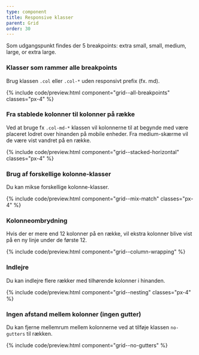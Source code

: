 ```yaml
---
type: component
title: Responsive klasser
parent: Grid
order: 30
---
```


Som udgangspunkt findes der 5 breakpoints: extra small, small, medium, large, or extra large.

### Klasser som rammer alle breakpoints

Brug klassen `.col` eller `.col-*` uden responsivt prefix (fx. md).

{% include code/preview.html component="grid--all-breakpoints" classes="px-4" %}

### Fra stablede kolonner til kolonner på række

Ved at bruge fx `.col-md-*` klassen vil kolonnerne til at begynde med være placeret lodret over hinanden på mobile enheder. Fra medium-skærme vil de være vist vandret på en række.

{% include code/preview.html component="grid--stacked-horizontal" classes="px-4" %}

### Brug af forskellige kolonne-klasser

Du kan mikse forskellige kolonne-klasser.

{% include code/preview.html component="grid--mix-match" classes="px-4" %}

### Kolonneombrydning

Hvis der er mere end 12 kolonner på en række, vil ekstra kolonner blive vist på en ny linje under de første 12.

{% include code/preview.html component="grid--column-wrapping" %}

### Indlejre

Du kan indlejre flere rækker med tilhørende kolonner i hinanden.

{% include code/preview.html component="grid--nesting" classes="px-4" %}

### Ingen afstand mellem kolonner (ingen gutter)

Du kan fjerne mellemrum mellem kolonnerne ved at tilføje klassen `no-gutters` til rækken.

{% include code/preview.html component="grid--no-gutters" %}
